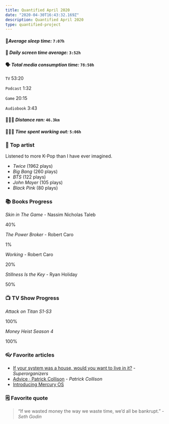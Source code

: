 ```yaml
---
title: Quantified April 2020
date: "2020-04-30T16:43:32.169Z"
description: Quantified April 2020
type: quantified-project
---
```


#### 🛌*Average sleep time:* `7:07h`

#### 📱 *Daily screen time average:* `3:52h`

#### 🗣 *Total media consumption time:* `78:50h`
`TV` 53:20

`Podcast` 1:32

`Game` 20:15

`Audiobook` 3:43

#### 🏃🏻‍♂️ *Distance ran:* `46.3km`

#### 🏋🏻‍♀️ *Time spent working out:* `5:06h`

### 🎤 Top artist
Listened to more K-Pop than I have ever imagined.

- *Twice* (1962 plays)
- *Big Bang* (260 plays)
- *BTS* (122 plays)
- *John Mayer* (105 plays)
- *Black Pink* (80 plays)

### 📚 Books Progress

*Skin in The Game* - Nassim Nicholas Taleb
<div class="progress-wrapper">
  <div class="progress-bar">
    <div class="inner" style="width: 40%;"></div>
  </div>
  <span>40%</span>
</div>

*The Power Broker* - Robert Caro
<div class="progress-wrapper">
  <div class="progress-bar">
    <div class="inner" style="width: 1%;"></div>
  </div>
  <span>1%</span>
</div>

*Working* - Robert Caro
<div class="progress-wrapper">
  <div class="progress-bar">
    <div class="inner" style="width: 20%;"></div>
  </div>
  <span>20%</span>
</div>

*Stillness Is the Key* - Ryan Holiday
<div class="progress-wrapper">
  <div class="progress-bar">
    <div class="inner" style="width: 50%;"></div>
  </div>
  <span>50%</span>
</div>

### 📺 TV Show Progress
*Attack on Titan S1-S3*
<div class="progress-wrapper">
  <div class="progress-bar">
    <div class="inner" style="width: 25%;"></div>
  </div>
  <div>100%</div>
</div>

*Money Heist Season 4*
<div class="progress-wrapper">
  <div class="progress-bar">
    <div class="inner" style="width: 100%;"></div>
  </div>
  <div>100%</div>
</div>

### 👓 Favorite articles

- [If your system was a house, would you want to live in it?](https://superorganizers.substack.com/p/if-your-system-was-a-house-would) - *Superorganizers*
- [Advice · Patrick Collison](https://patrickcollison.com/advice) - *Patrick Collison*
- [Introducing Mercury OS](https://uxdesign.cc/introducing-mercury-os-f4de45a04289)

### 🗒 Favorite quote

> “If we wasted money the way we waste time, we’d all be bankrupt.” - *Seth Godin*

